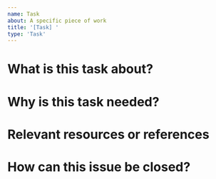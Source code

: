```yaml
---
name: Task
about: A specific piece of work
title: '[Task] '
type: 'Task'
---
```


# What is this task about?
<!-- Briefly describe the task and what it aims to accomplish. -->


# Why is this task needed?
<!-- Explain the motivation, whether it's routine upkeep, community engagement, documentation, etc. -->


# Relevant resources or references
<!-- Add links, files, or names of people that may help with this task. -->


# How can this issue be closed?
<!-- State what needs to be done for this to be considered complete. Include any related tags or project boards. -->

